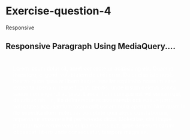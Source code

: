 # Exercise-question-4
Responsive
<!DOCTYPE html>
<html>
<head>
<meta name="viewport" content="width=device-width, initial-scale=1.0">
<style>
.example {
  padding: 20px;
  color: white;
}
/* Extra small devices (phones, 600px and down) */
@media only screen and (max-width: 600px) {
  .example {background: red;}
}

/* Small devices (portrait tablets and large phones, 600px and up) */
@media only screen and (min-width: 600px) {
  .example {background: green;}
}

/* Medium devices (landscape tablets, 768px and up) */
@media only screen and (min-width: 768px) {
  .example {background: blue;}
} 

/* Large devices (laptops/desktops, 992px and up) */
@media only screen and (min-width: 992px) {
  .example {background: orange;}
} 

/* Extra large devices (large laptops and desktops, 1200px and up) */
@media only screen and (min-width: 1200px) {
  .example {background: pink;}
}
</style>
</head>
<body>

<h2>Responsive Paragraph Using MediaQuery....</h2>
<p class="example">Lorem ipsum dolor sit, amet consectetur adipisicing elit. Quam id inventore, eligendi voluptatem deleniti error. Dolor eius iste nobis beatae quos quae at libero itaque repellat explicabo nostrum esse expedita aperiam neque fugiat, debitis, unde ipsum deleniti soluta saepe non eligendi adipisci. Laudantium cumque est vel veniam qui, doloribus nihil in, illo doloremque et assumenda odit eaque porro voluptates accusantium totam quibusdam nulla aperiam! Numquam in illo expedita illum molestias voluptate quia atque cum laborum, aspernatur maxime nihil perferendis dicta. Molestiae, sint itaque pariatur nam rerum vero culpa maiores aut, quae deserunt earum obcaecati libero unde consequatur, tempora magni ex.</p>

</body>
</html>

